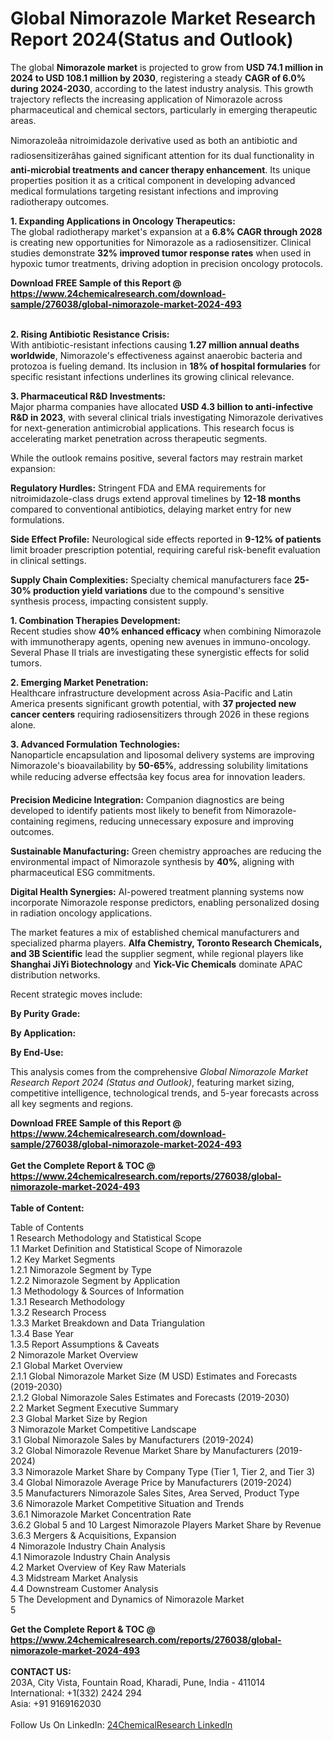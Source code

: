 <h1>Global Nimorazole Market Research Report 2024(Status and Outlook)</h1><p>The global <strong>Nimorazole market</strong> is projected to grow from <strong>USD 74.1 million in 2024 to USD 108.1 million by 2030</strong>, registering a steady <strong>CAGR of 6.0% during 2024-2030</strong>, according to the latest industry analysis. This growth trajectory reflects the increasing application of Nimorazole across pharmaceutical and chemical sectors, particularly in emerging therapeutic areas.</p><p>Nimorazoleâa nitroimidazole derivative used as both an antibiotic and radiosensitizerâhas gained significant attention for its dual functionality in <strong>anti-microbial treatments and cancer therapy enhancement</strong>. Its unique properties position it as a critical component in developing advanced medical formulations targeting resistant infections and improving radiotherapy outcomes.</p><p><strong>1. Expanding Applications in Oncology Therapeutics:</strong><br>
The global radiotherapy market's expansion at a <strong>6.8% CAGR through 2028</strong> is creating new opportunities for Nimorazole as a radiosensitizer. Clinical studies demonstrate <strong>32% improved tumor response rates</strong> when used in hypoxic tumor treatments, driving adoption in precision oncology protocols.</p><div><b>Download FREE Sample of this Report @ 
            <a href="https://www.24chemicalresearch.com/download-sample/276038/global-nimorazole-market-2024-493">
            https://www.24chemicalresearch.com/download-sample/276038/global-nimorazole-market-2024-493</a></b></div><br><p><strong>2. Rising Antibiotic Resistance Crisis:</strong><br>
With antibiotic-resistant infections causing <strong>1.27 million annual deaths worldwide</strong>, Nimorazole's effectiveness against anaerobic bacteria and protozoa is fueling demand. Its inclusion in <strong>18% of hospital formularies</strong> for specific resistant infections underlines its growing clinical relevance.</p><p><strong>3. Pharmaceutical R&amp;D Investments:</strong><br>
Major pharma companies have allocated <strong>USD 4.3 billion to anti-infective R&amp;D in 2023</strong>, with several clinical trials investigating Nimorazole derivatives for next-generation antimicrobial applications. This research focus is accelerating market penetration across therapeutic segments.</p><p>While the outlook remains positive, several factors may restrain market expansion:</p><p><strong>Regulatory Hurdles:</strong> Stringent FDA and EMA requirements for nitroimidazole-class drugs extend approval timelines by <strong>12-18 months</strong> compared to conventional antibiotics, delaying market entry for new formulations.</p><p><strong>Side Effect Profile:</strong> Neurological side effects reported in <strong>9-12% of patients</strong> limit broader prescription potential, requiring careful risk-benefit evaluation in clinical settings.</p><p><strong>Supply Chain Complexities:</strong> Specialty chemical manufacturers face <strong>25-30% production yield variations</strong> due to the compound's sensitive synthesis process, impacting consistent supply.</p><p><strong>1. Combination Therapies Development:</strong><br>
Recent studies show <strong>40% enhanced efficacy</strong> when combining Nimorazole with immunotherapy agents, opening new avenues in immuno-oncology. Several Phase II trials are investigating these synergistic effects for solid tumors.</p><p><strong>2. Emerging Market Penetration:</strong><br>
Healthcare infrastructure development across Asia-Pacific and Latin America presents significant growth potential, with <strong>37 projected new cancer centers</strong> requiring radiosensitizers through 2026 in these regions alone.</p><p><strong>3. Advanced Formulation Technologies:</strong><br>
Nanoparticle encapsulation and liposomal delivery systems are improving Nimorazole's bioavailability by <strong>50-65%</strong>, addressing solubility limitations while reducing adverse effectsâa key focus area for innovation leaders.</p><p><strong>Precision Medicine Integration:</strong> Companion diagnostics are being developed to identify patients most likely to benefit from Nimorazole-containing regimens, reducing unnecessary exposure and improving outcomes.</p><p><strong>Sustainable Manufacturing:</strong> Green chemistry approaches are reducing the environmental impact of Nimorazole synthesis by <strong>40%</strong>, aligning with pharmaceutical ESG commitments.</p><p><strong>Digital Health Synergies:</strong> AI-powered treatment planning systems now incorporate Nimorazole response predictors, enabling personalized dosing in radiation oncology applications.</p><p>The market features a mix of established chemical manufacturers and specialized pharma players. <strong>Alfa Chemistry, Toronto Research Chemicals, and 3B Scientific</strong> lead the supplier segment, while regional players like <strong>Shanghai JiYi Biotechnology</strong> and <strong>Yick-Vic Chemicals</strong> dominate APAC distribution networks.</p><p>Recent strategic moves include:</p><p><strong>By Purity Grade:</strong></p><p><strong>By Application:</strong></p><p><strong>By End-Use:</strong></p><p>This analysis comes from the comprehensive <em>Global Nimorazole Market Research Report 2024 (Status and Outlook)</em>, featuring market sizing, competitive intelligence, technological trends, and 5-year forecasts across all key segments and regions.</p><div><b>Download FREE Sample of this Report @ 
            <a href="https://www.24chemicalresearch.com/download-sample/276038/global-nimorazole-market-2024-493">
            https://www.24chemicalresearch.com/download-sample/276038/global-nimorazole-market-2024-493</a></b></div><br><div><b>Get the Complete Report & TOC @ 
            <a href="https://www.24chemicalresearch.com/reports/276038/global-nimorazole-market-2024-493">
            https://www.24chemicalresearch.com/reports/276038/global-nimorazole-market-2024-493</a></b></div><br>
            <b>Table of Content:</b><p>Table of Contents<br />
1 Research Methodology and Statistical Scope<br />
1.1 Market Definition and Statistical Scope of Nimorazole<br />
1.2 Key Market Segments<br />
1.2.1 Nimorazole Segment by Type<br />
1.2.2 Nimorazole Segment by Application<br />
1.3 Methodology & Sources of Information<br />
1.3.1 Research Methodology<br />
1.3.2 Research Process<br />
1.3.3 Market Breakdown and Data Triangulation<br />
1.3.4 Base Year<br />
1.3.5 Report Assumptions & Caveats<br />
2 Nimorazole Market Overview<br />
2.1 Global Market Overview<br />
2.1.1 Global Nimorazole Market Size (M USD) Estimates and Forecasts (2019-2030)<br />
2.1.2 Global Nimorazole Sales Estimates and Forecasts (2019-2030)<br />
2.2 Market Segment Executive Summary<br />
2.3 Global Market Size by Region<br />
3 Nimorazole Market Competitive Landscape<br />
3.1 Global Nimorazole Sales by Manufacturers (2019-2024)<br />
3.2 Global Nimorazole Revenue Market Share by Manufacturers (2019-2024)<br />
3.3 Nimorazole Market Share by Company Type (Tier 1, Tier 2, and Tier 3)<br />
3.4 Global Nimorazole Average Price by Manufacturers (2019-2024)<br />
3.5 Manufacturers Nimorazole Sales Sites, Area Served, Product Type<br />
3.6 Nimorazole Market Competitive Situation and Trends<br />
3.6.1 Nimorazole Market Concentration Rate<br />
3.6.2 Global 5 and 10 Largest Nimorazole Players Market Share by Revenue<br />
3.6.3 Mergers & Acquisitions, Expansion<br />
4 Nimorazole Industry Chain Analysis<br />
4.1 Nimorazole Industry Chain Analysis<br />
4.2 Market Overview of Key Raw Materials<br />
4.3 Midstream Market Analysis<br />
4.4 Downstream Customer Analysis<br />
5 The Development and Dynamics of Nimorazole Market <br />
5</p><div><b>Get the Complete Report & TOC @ 
            <a href="https://www.24chemicalresearch.com/reports/276038/global-nimorazole-market-2024-493">
            https://www.24chemicalresearch.com/reports/276038/global-nimorazole-market-2024-493</a></b></div><br><b>CONTACT US:</b><br>
            203A, City Vista, Fountain Road, Kharadi, Pune, India - 411014<br>
            International: +1(332) 2424 294<br>
            Asia: +91 9169162030 <br><br>
            Follow Us On LinkedIn: <a href="https://www.linkedin.com/company/24chemicalresearch/">24ChemicalResearch LinkedIn</a>